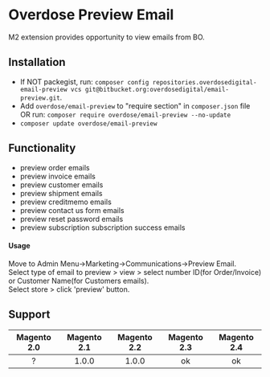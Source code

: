 # Overdose Preview Email

M2 extension provides opportunity to view emails from BO.

## Installation
- If NOT packegist, run: `composer config repositories.overdosedigital-email-preview vcs git@bitbucket.org:overdosedigital/email-preview.git`.
- Add `overdose/email-preview` to "require section" in `composer.json` file OR run: `composer require overdose/email-preview --no-update`
- `composer update overdose/email-preview`

## Functionality
- preview order emails
- preview invoice emails
- preview customer emails
- preview shipment emails
- preview creditmemo emails
- preview contact us form emails
- preview reset password emails
- preview subscription subscription success emails

#### Usage
Move to Admin Menu->Marketing->Communications->Preview Email.  
Select type of email to preview > view > select number ID(for Order/Invoice) or Customer Name(for Customers emails).  
Select store > click 'preview' button.

## Support
Magento 2.0 | Magento 2.1 | Magento 2.2 | Magento 2.3 | Magento 2.4
:---: | :---: | :---: | :---: | :---:
? | 1.0.0 | 1.0.0 | ok | ok
